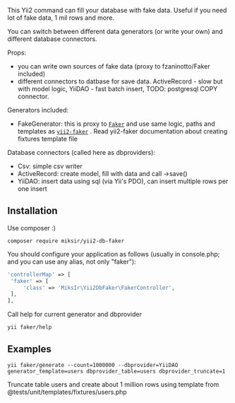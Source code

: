 This Yii2 command can fill your database with fake data. Useful if you need lot of fake data, 1 mil rows and more.

You can switch between different data generators (or write your own) and different database connectors.

Props:
- you can write own sources of fake data (proxy to fzaninotto/Faker included)
- different connectors to datbase for save data. ActiveRecord - slow but with model logic, YiiDAO - fast batch insert,
TODO: postgresql COPY connector.

Generators included:
- FakeGenerator: this is proxy to [`Faker`](https://github.com/fzaninotto/Faker)
and use same logic, paths and templates as [`yii2-faker`](https://github.com/yiisoft/yii2-faker) . Read yii2-faker
documentation about creating fixtures template file

Database connectors (called here as dbproviders):
- Csv: simple csv writer
- ActiveRecord: create model, fill with data and call ->save()
- YiiDAO: insert data using sql (via Yii's PDO), can insert multiple rows per one insert


Installation
------------

Use composer :)
```
composer require miksir/yii2-db-faker
```

You should configure your application as follows
(usually in console.php; and you can use any alias, not only "faker"):

```php
'controllerMap' => [
 'faker' => [
     'class' => 'MiksIr\Yii2DbFaker\FakerController',
 ],
],
```

Call help for current generator and dbprovider

```
yii faker/help
```

Examples
--------

```
yii faker/generate --count=1000000 --dbprovider=YiiDAO generator_template=users dbprovider_table=users dbprovider_truncate=1
```

Truncate table users and create about 1 million rows using template from \@tests/unit/templates/fixtures/users.php